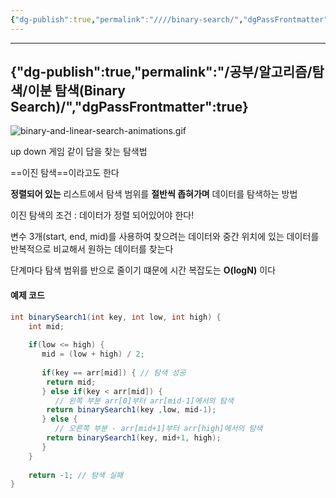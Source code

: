 ```yaml
---
{"dg-publish":true,"permalink":"////binary-search/","dgPassFrontmatter":true}
---
```



---
{"dg-publish":true,"permalink":"/공부/알고리즘/탐색/이분 탐색(Binary Search)/","dgPassFrontmatter":true}
---

![binary-and-linear-search-animations.gif](/img/user/첨부파일/binary-and-linear-search-animations.gif)

up down 게임 같이 답을 찾는 탐색법

==이진 탐색==이라고도 한다

**정렬되어 있는** 리스트에서 탐색 범위를 **절반씩 좁혀가며** 데이터를 탐색하는 방법

이진 탐색의 조건 : 데이터가 정렬 되어있어야 한다!

변수 3개(start, end, mid)를 사용하여 찾으려는 데이터와 중간 위치에 있는 데이터를 반복적으로 비교해서 원하는 데이터를 찾는다

단계마다 탐색 범위를 반으로 줄이기 떄문에 시간 복잡도는 **O(logN)** 이다


#### 예제 코드
````java
int binarySearch1(int key, int low, int high) {  
    int mid;  
  
    if(low <= high) {  
       mid = (low + high) / 2;  
  
       if(key == arr[mid]) { // 탐색 성공   
		return mid;  
       } else if(key < arr[mid]) {  
          // 왼쪽 부분 arr[0]부터 arr[mid-1]에서의 탐색   
		return binarySearch1(key ,low, mid-1);  
       } else {  
          // 오른쪽 부분 - arr[mid+1]부터 arr[high]에서의 탐색   
		return binarySearch1(key, mid+1, high);  
       }  
    }  
  
    return -1; // 탐색 실패
}
````